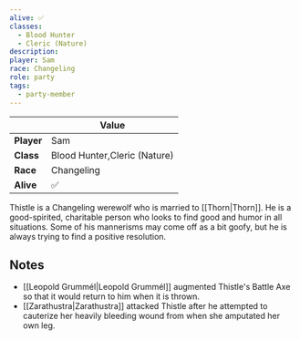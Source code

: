 ```yaml
---
alive: ✅
classes:
  - Blood Hunter
  - Cleric (Nature)
description: 
player: Sam
race: Changeling
role: party
tags:
  - party-member
---
```


|     | Value           |
| ------ | --------------- |
| **Player** | Sam |
| **Class**  | Blood Hunter,Cleric (Nature)  |
| **Race**   | Changeling   |
| **Alive**  | ✅ |

Thistle is a Changeling werewolf who is married to [[Thorn|Thorn]]. He is a good-spirited, charitable person who looks to find good and humor in all situations. Some of his mannerisms may come off as a bit goofy, but he is always trying to find a positive resolution.

## Notes
- [[Leopold Grummél|Leopold Grummél]] augmented Thistle's Battle Axe so that it would return to him when it is thrown.
- [[Zarathustra|Zarathustra]] attacked Thistle after he attempted to cauterize her heavily bleeding wound from when she amputated her own leg.
